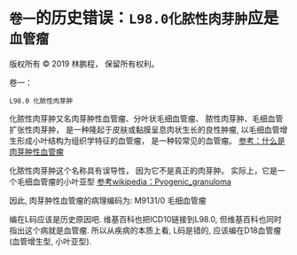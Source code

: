 # `卷一`的历史错误：`L98.0化脓性肉芽肿`应是`血管瘤`

版权所有 © 2019 林鹏程， 保留所有权利。

卷一：

```
L98.0 化脓性肉芽肿

```

化脓性肉芽肿又名肉芽肿性血管瘤、分叶状毛细血管瘤、
脓性肉芽肿、毛细血管扩张性肉芽肿，
是一种隆起于皮肤或黏膜呈息肉状生长的良性肿瘤,
以毛细血管增生形成小叶结构为组织学特征的血管瘤，
是一种较常见的血管瘤。
[参考：什么是肉芽肿性血管瘤](https://www.youlai.cn/yyk/article/185297.html)

化脓性肉芽肿这个名称具有误导性，
因为它不是真正的肉芽肿。
实际上，它是一个毛细血管瘤的小叶亚型
[参考wikipedia：Pyogenic_granuloma](https://en.wikipedia.org/wiki/Pyogenic_granuloma)

因此, 肉芽肿性血管瘤的病理编码为:
M9131/0 毛细血管瘤 

编在L码应该是历史原因吧. 
维基百科也把ICD10链接到L98.0, 但维基百科也同时指出这个病就是血管瘤.
所以从疾病的本质上看, L码是错的, 
应该编在D18血管瘤(血管增生型, 小叶亚型).
